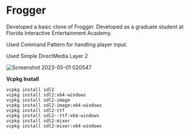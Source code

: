 # Frogger
Developed a basic clone of Frogger. Developed as a graduate student at Florida Interactive Entertainment Academy.

Used Command Pattern for handling player input.

Used Simple DirectMedia Layer 2

![Screenshot 2023-05-01 020547](https://user-images.githubusercontent.com/43223838/235761548-48264953-8719-42d2-b20f-1f520dd1012f.png)


**Vcpkg Install**
```
vcpkg install sdl2
vcpkg install sdl2:x64-windows
vcpkg install sdl2-image
vcpkg install sdl2-image:x64-windows
vcpkg install sdl2-ttf
vcpkg install sdl2--ttf:x64-windows
vcpkg install sdl2-mixer
vcpkg install sdl2-mixer:x64-windows
```
